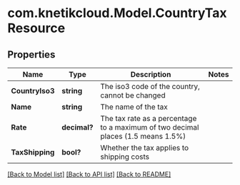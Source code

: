 # com.knetikcloud.Model.CountryTaxResource
## Properties

Name | Type | Description | Notes
------------ | ------------- | ------------- | -------------
**CountryIso3** | **string** | The iso3 code of the country, cannot be changed | 
**Name** | **string** | The name of the tax | 
**Rate** | **decimal?** | The tax rate as a percentage to a maximum of two decimal places (1.5 means 1.5%) | 
**TaxShipping** | **bool?** | Whether the tax applies to shipping costs | 

[[Back to Model list]](../README.md#documentation-for-models) [[Back to API list]](../README.md#documentation-for-api-endpoints) [[Back to README]](../README.md)

